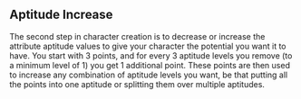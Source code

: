 ## Aptitude Increase
The second step in character creation is to decrease or increase the attribute aptitude values to give your character the potential you want it to have. You start with 3 points, and for every 3 aptitude levels you remove (to a minimum level of 1) you get 1 additional point. These points are then used to increase any combination of aptitude levels you want, be that putting all the points into one aptitude or splitting them over multiple aptitudes.
